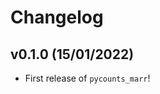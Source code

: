 # Changelog

<!--next-version-placeholder-->

## v0.1.0 (15/01/2022)

- First release of `pycounts_marr`!